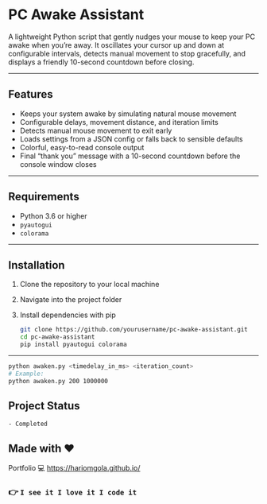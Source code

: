 # PC Awake Assistant

A lightweight Python script that gently nudges your mouse to keep your PC awake when you’re away. It oscillates your cursor up and down at configurable intervals, detects manual movement to stop gracefully, and displays a friendly 10-second countdown before closing.

---

## Features

- Keeps your system awake by simulating natural mouse movement
- Configurable delays, movement distance, and iteration limits
- Detects manual mouse movement to exit early
- Loads settings from a JSON config or falls back to sensible defaults
- Colorful, easy-to-read console output
- Final “thank you” message with a 10-second countdown before the console window closes

---

## Requirements

- Python 3.6 or higher
- `pyautogui`
- `colorama`

---

## Installation

1. Clone the repository to your local machine
2. Navigate into the project folder
3. Install dependencies with pip

   ```bash
   git clone https://github.com/yourusername/pc-awake-assistant.git
   cd pc-awake-assistant
   pip install pyautogui colorama
   ```

---

```bash
python awaken.py <timedelay_in_ms> <iteration_count>
# Example:
python awaken.py 200 1000000
```

## Project Status

    - Completed

## Made with :heart:

Portfolio :computer: https://hariomgola.github.io/

### :point_right: `I see it I love it I code it`

